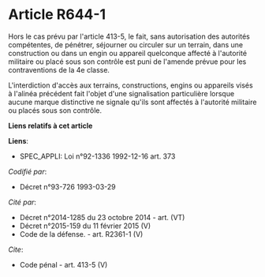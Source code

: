 # Article R644-1

Hors le cas prévu par l'article 413-5, le fait, sans autorisation des autorités compétentes, de pénétrer, séjourner ou
circuler sur un terrain, dans une construction ou dans un engin ou appareil quelconque affecté à l'autorité militaire ou
placé sous son contrôle est puni de l'amende prévue pour les contraventions de la 4e classe. 

L'interdiction d'accès aux terrains, constructions, engins ou appareils visés à l'alinéa précédent fait l'objet d'une
signalisation particulière lorsque aucune marque distinctive ne signale qu'ils sont affectés à l'autorité militaire ou placés
sous son contrôle.

**Liens relatifs à cet article**

**Liens**:

  - SPEC_APPLI: Loi n°92-1336 1992-12-16 art. 373

_Codifié par_:

  - Décret n°93-726 1993-03-29

_Cité par_:

  - Décret n°2014-1285 du 23 octobre 2014 - art. (VT)
  - Décret n°2015-159 du 11 février 2015 (V)
  - Code de la défense. - art. R2361-1 (V)

_Cite_:

  - Code pénal - art. 413-5 (V)
